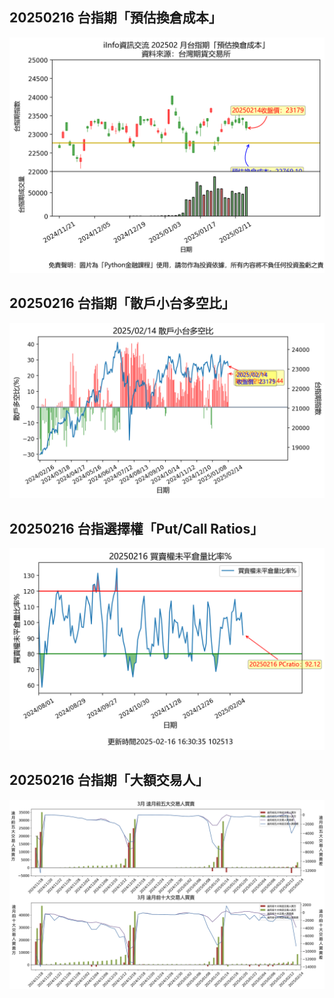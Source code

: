 ## 20250216 台指期「預估換倉成本」
![](images/txfcost.png)

## 20250216 台指期「散戶小台多空比」
![](images/bbiri.png)

## 20250216 台指選擇權「Put/Call Ratios」
![](images/pcratio.png)

## 20250216 台指期「大額交易人」
![](images/blocktrade.png)

